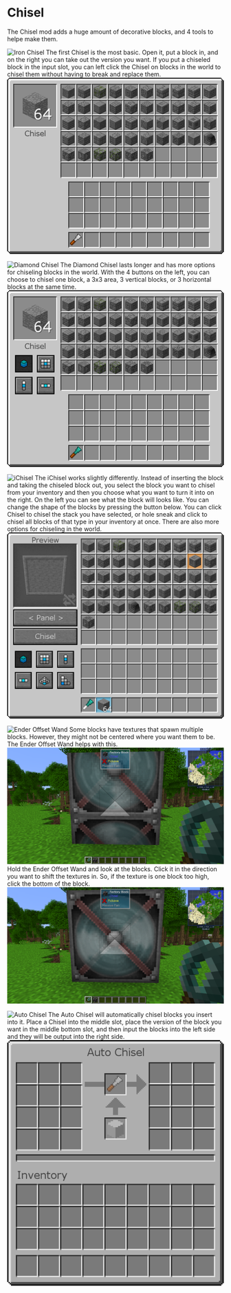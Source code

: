 # Chisel

The Chisel mod adds a huge amount of decorative blocks, and 4 tools to helpe make them.

![Iron Chisel](item:chisel:chisel_iron)
The first Chisel is the most basic. Open it, put a block in, and on the right you can take out the version you want. If you put a chiseled block in the input slot, you can left click the Chisel on blocks in the world to chisel them without having to break and replace them.
![](chisel1.png)

![Diamond Chisel](item:chisel:chisel_diamond)
The Diamond Chisel lasts longer and has more options for chiseling blocks in the world. With the 4 buttons on the left, you can choose to chisel one block, a 3x3 area, 3 vertical blocks, or 3 horizontal blocks at the same time.
![](chisel2.png)

![iChisel](item:chisel:chisel_hitech)
The iChisel works slightly differently. Instead of inserting the block and taking the chiseled block out, you select the block you want to chisel from your inventory and then you choose what you want to turn it into on the right. On the left you can see what the block will looks like. You can change the shape of the blocks by pressing the button below. You can click Chisel to chisel the stack you have selected, or hole sneak and click to chisel all blocks of that type in your inventory at once. There are also more options for chiseling in the world.
![](chisel3.png)

![Ender Offset Wand](item:chisel:offsettool)
Some blocks have textures that spawn multiple blocks. However, they might not be centered where you want them to be. The Ender Offset Wand helps with this.
![](offset1.png)
Hold the Ender Offset Wand and look at the blocks. Click it in the direction you want to shift the textures in. So, if the texture is one block too high, click the bottom of the block.
![](offset2.png)

![Auto Chisel](item:chisel:auto_chisel)
The Auto Chisel will automatically chisel blocks you insert into it. Place a Chisel into the middle slot, place the version of the block you want in the middle bottom slot, and then input the blocks into the left side and they will be output into the right side.
![There's an RF bar, but it doesn't actually need RF. An energy requirement is a configurable option, which is disabled by default.](autochisel.png)
